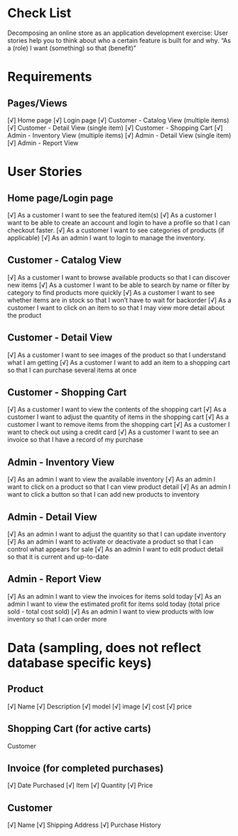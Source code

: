 # Check List
Decomposing an online store as an application development exercise:
User stories help you to think about who a certain feature is built for and why. “As a (role) I want (something) so that (benefit)”

# Requirements
## Pages/Views
[√] Home page
[√] Login page
[√] Customer - Catalog View (multiple items)
[√] Customer - Detail View (single item)
[√] Customer - Shopping Cart
[√] Admin - Inventory View (multiple items)
[√] Admin - Detail View (single item)
[√] Admin - Report View

# User Stories
## Home page/Login page
[√] As a customer I want to see the featured item(s)
[√] As a customer I want to be able to create an account and login to have a profile so that I can checkout faster.
[√] As a customer I want to see categories of products (if applicable)
[√] As an admin I want to login to manage the inventory.

## Customer - Catalog View
[√] As a customer I want to browse available products so that I can discover new items
[√] As a customer I want to be able to search by name or filter by category to find products more quickly
[√] As a customer I want to see whether items are in stock so that I won’t have to wait for backorder
[√] As a customer I want to click on an item to so that I may view more detail about the product

## Customer - Detail View
[√] As a customer I want to see images of the product so that I understand what I am getting
[√] As a customer I want to add an item to a shopping cart so that I can purchase several items at once

## Customer - Shopping Cart
[√] As a customer I want to view the contents of the shopping cart
[√] As a customer I want to adjust the quantity of items in the shopping cart
[√] As a customer I want to remove items from the shopping cart
[√] As a customer I want to check out using a credit card
[√] As a customer I want to see an invoice so that I have a record of my purchase

## Admin - Inventory View
[√] As an admin I want to view the available inventory
[√] As an admin I want to click on a product so that I can view product detail
[√] As an admin I want to click a button so that I can add new products to inventory

## Admin - Detail View
[√] As an admin I want to adjust the quantity so that I can update inventory
[√] As an admin I want to activate or deactivate a product so that I can control what appears for sale
[√] As an admin I want to edit product detail so that it is current and up-to-date

## Admin - Report View
[√] As an admin I want to view the invoices for items sold today
[√] As an admin I want to view the estimated profit for items sold today (total price sold - total cost sold)
[√] As an admin I want to view products with low inventory so that I can order more

# Data (sampling, does not reflect database specific keys)
## Product
[√] Name
[√] Description
[√] model
[√] image
[√] cost
[√] price

## Shopping Cart (for active carts)
Customer

## Invoice (for completed purchases)
[√] Date Purchased
[√] Item
[√] Quantity
[√] Price

## Customer
[√] Name
[√] Shipping Address
[√] Purchase History
